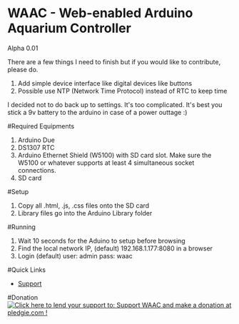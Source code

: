 # WAAC - Web-enabled Arduino Aquarium Controller
Alpha 0.01

There are a few things I need to finish but if you would like to contribute, please do.

1. Add simple device interface like digital devices like buttons
2. Possible use NTP (Network Time Protocol) instead of RTC to keep time

I decided not to do back up to settings. It's too complicated. It's best you stick a 9v battery to the arduino in case of a power outtage :)

#Required Equipments
1. Arduino Due
2. DS1307 RTC
3. Arduino Ethernet Shield (W5100) with SD card slot. Make sure the W5100 or whatever supports at least 4 simultaneous socket connections.
4. SD card

#Setup
1. Copy all .html, .js, .css files onto the SD card
2. Library files go into the Arduino Library folder

#Running
1. Wait 10 seconds for the Aduino to setup before browsing
2. Find the local network IP, (default) 192.168.1.177:8080 in a browser
3. Login (default) user: admin pass: waac

#Quick Links
* <a href="http://aquatictechtank.net/viewforum.php?f=48">Support</a>

#Donation
<a href='https://pledgie.com/campaigns/32780'><img alt='Click here to lend your support to: Support WAAC and make a donation at pledgie.com !' src='https://pledgie.com/campaigns/32780.png?skin_name=chrome' border='0' ></a>
